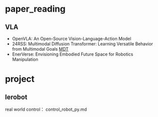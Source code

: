 # paper_reading
## VLA
- OpenVLA: An Open-Source Vision-Language-Action Model
- 24RSS: Multimodal Diffusion Transformer: Learning Versatile Behavior from Multimodal Goals [MDT](https://github.com/intuitive-robots/mdt_policy)
- EnerVerse: Envisioning Embodied Future Space for Robotics Manipulation

# project
## lerobot
real world control： control_robot_py.md
